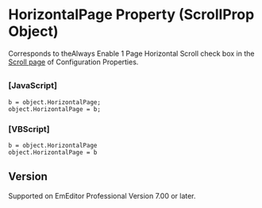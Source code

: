# HorizontalPage Property (ScrollProp Object)

Corresponds to theAlways Enable 1 Page Horizontal Scroll check box in the
[Scroll page](../../dlg/properties/scroll/index) of Configuration Properties.

## 

### \[JavaScript\]

```
b = object.HorizontalPage;
object.HorizontalPage = b;
```

### \[VBScript\]

```
b = object.HorizontalPage
object.HorizontalPage = b
```

## Version

Supported on EmEditor Professional Version 7.00 or later.
